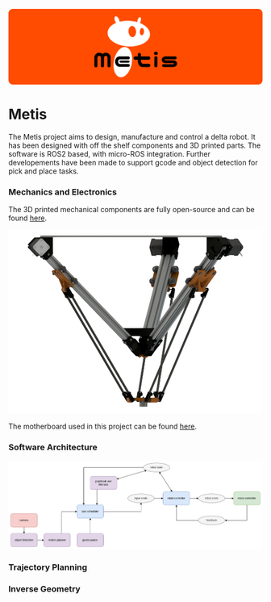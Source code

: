 ![image](/assets/logo/metis_logo.png)


# Metis
The Metis project aims to design, manufacture and control a delta robot. It has been designed with off the shelf components and 3D printed parts. The software is ROS2 based, with micro-ROS integration. Further developements have been made to support gcode and object detection for pick and place tasks.

### Mechanics and Electronics
The 3D printed mechanical components are fully open-source and can be found [here](/assets/CAD).

![image](/assets/images/deltarobot.png)

The motherboard used in this project can be found [here](https://github.com/makerbase-mks/MKS-DLC32).

### Software Architecture
![image](/assets/images/nodes_diagram.png)

### Trajectory Planning


### Inverse Geometry
